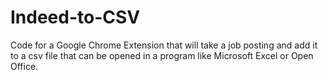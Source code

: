# Indeed-to-CSV
Code for a Google Chrome Extension that will take a job posting and add it to a csv file that can be opened in a program like Microsoft Excel or Open Office.

